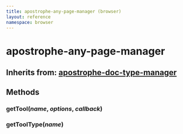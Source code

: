 ```yaml
---
title: apostrophe-any-page-manager (browser)
layout: reference
namespace: browser
---
```


# apostrophe-any-page-manager

## Inherits from: [apostrophe-doc-type-manager](https://github.com/stuartromanek/docs/tree/bdaef8c53ffed9364c9ce602e77fb54495331c81/modules/apostrophe-doc-type-manager/browser-apostrophe-doc-type-manager.html)

## Methods

### getTool\(_name_, _options_, _callback_\)

### getToolType\(_name_\)

